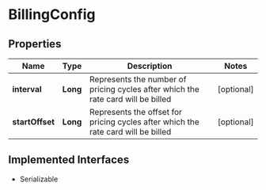 

# BillingConfig


## Properties

| Name | Type | Description | Notes |
|------------ | ------------- | ------------- | -------------|
|**interval** | **Long** | Represents the number of pricing cycles after which the rate card will be billed |  [optional] |
|**startOffset** | **Long** | Represents the offset for pricing cycles after which the rate card will be billed |  [optional] |


## Implemented Interfaces

* Serializable


